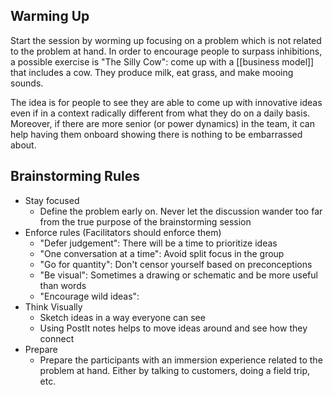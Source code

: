 ## Warming Up
Start the session by worming up focusing on a problem which is not related to the problem at hand. In order to encourage people to surpass inhibitions, a possible exercise is "The Silly Cow": come up with a [[business model]] that includes a cow. They produce milk, eat grass, and make mooing sounds. 

The idea is for people to see they are able to come up with innovative ideas even if in a context radically different from what they do on a daily basis. Moreover, if there are more senior (or power dynamics) in the team, it can help having them onboard showing there is nothing to be embarrassed about. 
## Brainstorming Rules 
- Stay focused
	- Define the problem early on. Never let the discussion wander too far from the true purpose of the brainstorming session
- Enforce rules (Facilitators should enforce them)
	- "Defer judgement": There will be a time to prioritize ideas
	- "One conversation at a time": Avoid split focus in the group
	- "Go for quantity": Don't censor yourself based on preconceptions
	- "Be visual": Sometimes a drawing or schematic and be more useful than words
	- "Encourage wild ideas": 
- Think Visually
	- Sketch ideas in a way everyone can see
	- Using PostIt notes helps to move ideas around and see how they connect
- Prepare
	- Prepare the participants with an immersion experience related to the problem at hand. Either by talking to customers, doing a field trip, etc. 